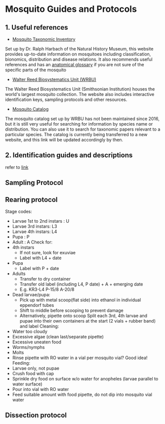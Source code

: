 # Mosquito Guides and Protocols

## 1. Useful references<br>

- [Mosquito Taxonomic Inventory](http://mosquito-taxonomic-inventory.info/)

Set up by Dr. Ralph Harbach of the Natural History Museum, this website provides up-to-date information on mosquitoes including classification, bionomics, distribution and disease relations. It also recommends useful references and has an [anatomical glossary](http://mosquito-taxonomic-inventory.info/node/11027) if you are not sure of the specific parts of the mosquito

- [Walter Reed Biosystematics Unit (WRBU)](https://www.wrbu.si.edu/)

The Walter Reed Biosystematics Unit (Smithsonian Institution) houses the world's largest mosquito collection. The website also includes interactive identification keys, sampling protocols and other resources.

- [Mosquito Catalog](http://mosquitocatalog.org/)

The mosquito catalog set up by WRBU has not been maintained since 2016, but it is still very useful for searching for information by species name or distribution. You can also use it to search for taxonomic papers relevant to a particular species.
The catalog is currently being transferred to a new website, and this link will be updated accordingly by then.

## 2. Identification guides and descriptions
refer to [link]()


## Sampling Protocol


## Rearing protocol
Stage codes:
- Larvae 1st to 2nd instars : U
- Larvae 3rd instars: L3
- Larvae 4th instars: L4
- Pupa : P
- Adult : A
Check for:
- 4th instars
  - If not sure, look for exuviae
  - Label with L4 + date
- Pupa
  - Label with P + date
- Adults
  - Transfer to dry container
  - Transfer old label (including L4, P date) + A + emerging date 
  - E.g. KR3-L4 
         P-15/8 
         A-20/8
- Dead larvae/pupa:
  - Pick up with metal scoop(flat side) into ethanol in individual eppendorf tubes
  - Shift to middle before scooping to prevent damage
  - Alternatively, pipette onto scoop
Split each 3rd, 4th larvae and pupae into their own containers at the start (2 vials + rubber band) and label
Cleaning:
- Water too cloudy
- Excessive algae (clean last/separate pipette)
- Excessive uneaten food 
- Worms/nymphs
- Molts
- Rinse pipette with RO water in a vial per mosquito vial? Good idea!
Feeding:
- Larvae only, not pupae
- Crush food with cap 
- Sprinkle dry food on surface w/o water for anopheles (larvae parallel to water surface)
- Pour into vial with RO water 
- Feed suitable amount with food pipette, do not dip into mosquito vial water

## Dissection protocol


